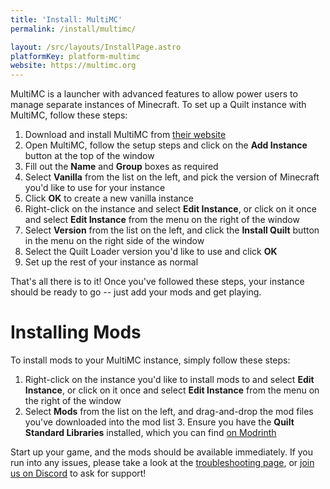 ```yaml
---
title: 'Install: MultiMC'
permalink: /install/multimc/

layout: /src/layouts/InstallPage.astro
platformKey: platform-multimc
website: https://multimc.org
---
```


MultiMC is a launcher with advanced features to allow power users to manage separate instances of Minecraft.  To set up a Quilt instance with MultiMC, follow these steps:

1. Download and install MultiMC from [their website](https://multimc.org)
2. Open MultiMC, follow the setup steps and click on the **Add Instance** button at the top of the window
3. Fill out the **Name** and **Group** boxes as required
4. Select **Vanilla** from the list on the left, and pick the version of Minecraft you'd like to use for your instance
5. Click **OK** to create a new vanilla instance
6. Right-click on the instance and select **Edit Instance**, or click on it once and select **Edit Instance** from the menu on the right of the window
7. Select **Version** from the list on the left, and click the **Install Quilt** button in the menu on the right side of the window
8. Select the Quilt Loader version you'd like to use and click **OK**
9. Set up the rest of your instance as normal

That's all there is to it! Once you've followed these steps, your instance should be ready to go -- just add your mods and get playing.

# Installing Mods

To install mods to your MultiMC instance, simply follow these steps:

1. Right-click on the instance you'd like to install mods to and select **Edit Instance**, or click on it once and select **Edit Instance** from the menu on the right of the window
2. Select **Mods** from the list on the left, and drag-and-drop the mod files you've downloaded into the mod list 3. Ensure you have the **Quilt Standard Libraries** installed, which you can find [on Modrinth](https://modrinth.com/mod/qsl)

Start up your game, and the mods should be available immediately. If you run into any issues, please take a look at the [troubleshooting page](/en/usage/troubleshooting), or [join us on Discord](https://discord.quiltmc.org) to ask for support!
